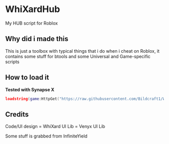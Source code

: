 # WhiXardHub
My HUB script for Roblox

## Why did i made this

This is just a toolbox with typical things that i do when i cheat on Roblox, it contains some stuff for btools and some Universal and Game-specific scripts

## How to load it

**Tested with Synapse X**

```lua
loadstring(game:HttpGet("https://raw.githubusercontent.com/Bildcraft1/WhiXardHub/main/WhiXard-Hub.lua",true))()
```

## Credits
Code/UI design = WhiXard
UI Lib = Venyx UI Lib

Some stuff is grabbed from InfiniteYield
